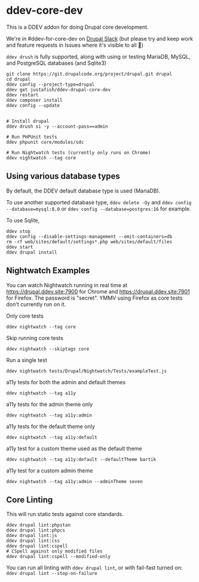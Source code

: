 # ddev-core-dev

This is a DDEV addon for doing Drupal core development.

We're in #ddev-for-core-dev on [Drupal Slack](https://www.drupal.org/community/contributor-guide/reference-information/talk/tools/slack) (but please try and keep work and feature requests in Issues where it's visible to all 🙏)

`ddev drush` is fully supported, along with using or testing MariaDB, MySQL, and PostgreSQL databases (and Sqlite3)


```
git clone https://git.drupalcode.org/project/drupal.git drupal
cd drupal
ddev config --project-type=drupal
ddev get justafish/ddev-drupal-core-dev
ddev restart
ddev composer install
ddev config --update


# Install drupal
ddev drush si -y --account-pass==admin

# Run PHPUnit tests
ddev phpunit core/modules/sdc

# Run Nightwatch tests (currently only runs on Chrome)
ddev nightwatch --tag core
```

## Using various database types

By default, the DDEV default database type is used (MariaDB).

To use another supported database type,
`ddev delete -Oy` and `ddev config --database=mysql:8.0` or `ddev config --database=postgres:16` for example.

To use Sqlite,
```
ddev stop
ddev config --disable-settings-management --omit-containers=db
rm -rf web/sites/default/settings*.php web/sites/default/files
ddev start
ddev drupal install
```

## Nightwatch Examples

You can watch Nightwatch running in real time at https://drupal.ddev.site:7900
for Chrome and https://drupal.ddev.site:7901 for Firefox. The password is
"secret". YMMV using Firefox as core tests don't currently run on it.

Only core tests
```
ddev nightwatch --tag core
```

Skip running core tests
```
ddev nightwatch --skiptags core
```

Run a single test
```
ddev nightwatch tests/Drupal/Nightwatch/Tests/exampleTest.js
```

a11y tests for both the admin and default themes
```
ddev nightwatch --tag a11y
```

a11y tests for the admin theme only
```
ddev nightwatch --tag a11y:admin
```

a11y tests for the default theme only
```
ddev nightwatch --tag a11y:default
```

a11y test for a custom theme used as the default theme
```
ddev nightwatch --tag a11y:default --defaultTheme bartik
```

a11y test for a custom admin theme
```
ddev nightwatch --tag a11y:admin --adminTheme seven
```

## Core Linting

This will run static tests against core standards.

```
ddev drupal lint:phpstan
ddev drupal lint:phpcs
ddev drupal lint:js
ddev drupal lint:css
ddev drupal lint:cspell
# CSpell against only modified files
ddev drupal lint:cspell --modified-only
```

You can run all linting with `ddev drupal lint`, or with fail-fast turned on:
`ddev drupal lint --stop-on-failure`
